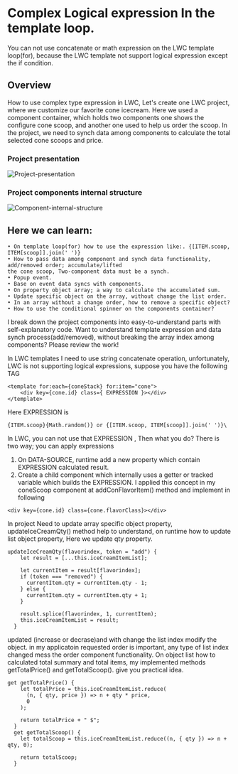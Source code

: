 # Complex Logical expression In the template loop.

You can not use concatenate or math expression on the LWC template loop(for), because the LWC template not support logical expression except the if condition.

## Overview

How to use complex type expression in LWC, Let's create one LWC project, where we customize our favorite cone icecream. Here we used a component container, which holds two components one shows the configure cone scoop, and another one used to help us order the scoop. In the project, we need to synch data among components to calculate the total selected cone scoops and price.

### Project presentation

![Project-presentation](https://github.com/imsiddiquee/coneIceCream/blob/main/postContent/Project-presentation.gif)

### Project components internal structure

![Component-internal-structure](https://github.com/imsiddiquee/coneIceCream/blob/main/postContent/Component-internal-structure.png)

## Here we can learn:

```
• On template loop(for) how to use the expression like:. {[ITEM.scoop, ITEM[scoop]].join(' ')}
• How to pass data among component and synch data functionality, add/removed order; accumulate/lifted
the cone scoop, Two-component data must be a synch.
• Popup event.
• Base on event data syncs with components.
• On property object array; a way to calculate the accumulated sum.
• Update specific object on the array, without change the list order.
• In an array without a change order, how to remove a specific object?
• How to use the conditional spinner on the components container?
```

I break down the project components into easy-to-understand parts with self-explanatory code. Want to understand template expression and data synch process(add/removed), without breaking the array index among components? Please review the work!

In LWC templates I need to use string concatenate operation, unfortunately, LWC is not supporting logical expressions, suppose you have the following TAG

```
<template for:each={coneStack} for:item="cone">
    <div key={cone.id} class={ EXPRESSION }></div>
</template>
```

Here EXPRESSION is

```
{ITEM.scoop}{Math.random()} or {[ITEM.scoop, ITEM[scoop]].join(' ')}\
```

In LWC, you can not use that EXPRESSION , Then what you do? There is two way; you can apply expressions

1. On DATA-SOURCE, runtime add a new property which contain EXPRESSION calculated result.
2. Create a child component which internally uses a getter or tracked variable which builds the EXPRESSION.
   I applied this concept in my coneScoop component at addConFlavorItem() method and implement in following

```
<div key={cone.id} class={cone.flavorClass}></div>
```

In project Need to update array specific object property, updateIceCreamQty() method help to understand, on runtime how to update list object property, Here we update qty property.

```
updateIceCreamQty(flavorindex, token = "add") {
    let result = [...this.iceCreamItemList];

    let currentItem = result[flavorindex];
    if (token === "removed") {
      currentItem.qty = currentItem.qty - 1;
    } else {
      currentItem.qty = currentItem.qty + 1;
    }

    result.splice(flavorindex, 1, currentItem);
    this.iceCreamItemList = result;
  }
```

updated (increase or decrase)and with change the list index modify the object. in my applicatoin requested order is important, any type of list index changed mess the order component functionality.
On object list how to calculated total summary and total items, my implemented methods getTotalPrice() and getTotalScoop(). give you practical idea.

```
get getTotalPrice() {
    let totalPrice = this.iceCreamItemList.reduce(
      (n, { qty, price }) => n + qty * price,
      0
    );

    return totalPrice + " $";
  }
  get getTotalScoop() {
    let totalScoop = this.iceCreamItemList.reduce((n, { qty }) => n + qty, 0);

    return totalScoop;
  }

```
